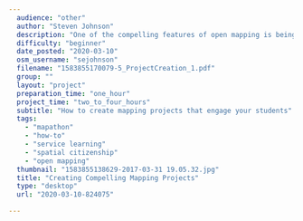 ```yaml
---
  audience: "other"
  author: "Steven Johnson"
  description: "One of the compelling features of open mapping is being able to connect geographic learning with projects that have immediate and tangible impact. Humanitarian mapping projects are the best known examples, but there are other ways of teaching geography through service. This how-to will take you through the steps of creating your own mapping projects for your classroom mapping projects."
  difficulty: "beginner"
  date_posted: "2020-03-10"
  osm_username: "sejohnson"
  filename: "1583855170079-5_ProjectCreation_1.pdf"
  group: ""
  layout: "project"
  preparation_time: "one_hour"
  project_time: "two_to_four_hours"
  subtitle: "How to create mapping projects that engage your students"
  tags: 
    - "mapathon"
    - "how-to"
    - "service learning"
    - "spatial citizenship"
    - "open mapping"
  thumbnail: "1583855138629-2017-03-31 19.05.32.jpg"
  title: "Creating Compelling Mapping Projects"
  type: "desktop"
  url: "2020-03-10-824075"

---
```

